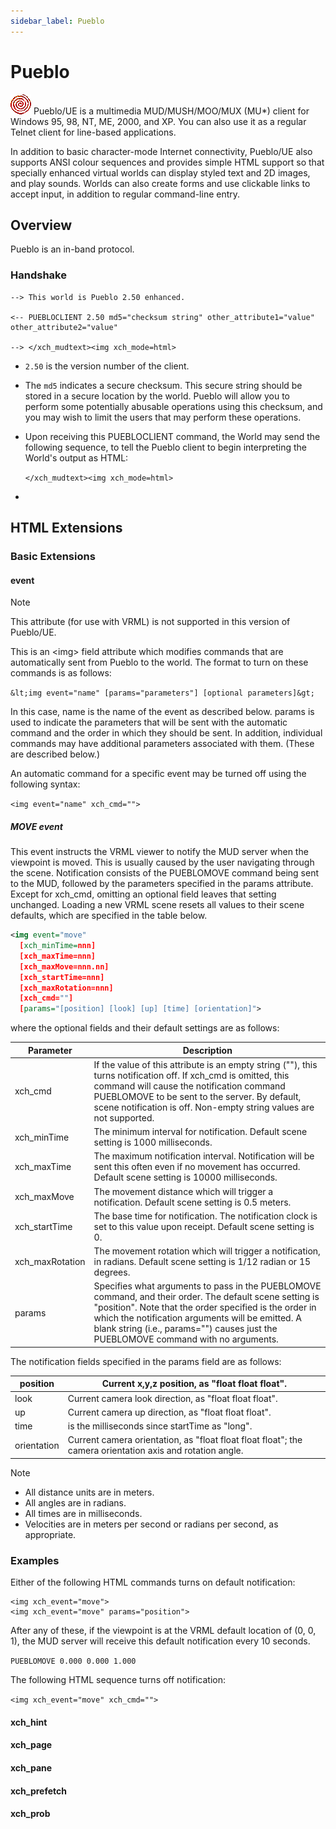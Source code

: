 ```yaml
---
sidebar_label: Pueblo
---
```

# Pueblo

![Pueblo.gif](Pueblo.gif) Pueblo/UE is a multimedia MUD/MUSH/MOO/MUX (MU*) client for Windows 95, 98, NT, ME, 2000, and XP. You can also use it as a regular Telnet client for line-based applications.

In addition to basic character-mode Internet connectivity, Pueblo/UE also supports ANSI colour sequences and provides simple HTML support so that specially enhanced virtual worlds can display styled text and 2D images, and play sounds. Worlds can also create forms and use clickable links to accept input, in addition to regular command-line entry. 

## Overview
Pueblo is an in-band protocol.

### Handshake

```
--> This world is Pueblo 2.50 enhanced.

<-- PUEBLOCLIENT 2.50 md5="checksum string" other_attribute1="value" other_attribute2="value" 

--> </xch_mudtext><img xch_mode=html>
```

* ``2.50`` is the version number of the client.

* The ``md5`` indicates a secure checksum.  This secure string should be stored in a secure location by the world.  Pueblo will allow you to  perform some potentially abusable operations using this checksum, and  you may wish to limit the users that may perform these operations.

* Upon receiving this PUEBLOCLIENT command, the World may send the following sequence, to tell the Pueblo client to begin interpreting the World's output as HTML:

  ``</xch_mudtext><img xch_mode=html>``

* 

## HTML Extensions

### Basic Extensions

#### event

> [!NOTE]
>
> This attribute (for use with VRML) is not supported in this version of Pueblo/UE.

This is an &lt;img&gt; field attribute which modifies commands that are automatically sent  from Pueblo to the world.  The format to turn on these commands is as  follows:

``&lt;img event="name" [params="parameters"] [optional parameters]&gt;``

In this case, name is the name of the event as described below.  params is used to indicate the parameters that will be sent with the automatic command and the order in which they should be sent.  In addition,  individual commands may have additional parameters associated with them.  (These are described below.)

 An automatic command for a specific event may be turned off using the following syntax:

`<img event="name" xch_cmd="">`

#####  MOVE event

This event instructs the VRML viewer to notify the MUD server when  the viewpoint is moved.  This is usually caused by the user navigating  through the scene.  Notification consists of the PUEBLOMOVE command being sent to the MUD, followed by the parameters specified in the params attribute. Except for xch_cmd, omitting an optional field leaves that setting unchanged.  Loading a  new VRML scene resets all values to their scene defaults, which are  specified in the table below.
```xml
<img event="move" 
  [xch_minTime=nnn]
  [xch_maxTime=nnn]
  [xch_maxMove=nnn.nn]
  [xch_startTime=nnn]
  [xch_maxRotation=nnn]
  [xch_cmd=""]
  [params="[position] [look] [up] [time] [orientation]">
```
where the optional fields and their default settings are as follows:

| Parameter       | Description                                                  |
| --------------- | ------------------------------------------------------------ |
| xch_cmd         | If the value of this attribute is an empty string (""), this turns notification off.  If xch_cmd is omitted, this command will cause the notification command PUEBLOMOVE to be sent to the server.  By default, scene notification is off.  Non-empty string values are not supported. |
| xch_minTime     | The minimum interval for notification.  Default scene setting is 1000 milliseconds. |
| xch_maxTime     | The  maximum notification interval.  Notification will be sent this often  even if no movement has occurred.  Default scene setting is 10000  milliseconds. |
| xch_maxMove     | The movement distance which will trigger a notification.  Default scene setting is 0.5 meters. |
| xch_startTime   | The base time for notification.  The notification clock is set to this value upon receipt.  Default scene setting is 0. |
| xch_maxRotation | The movement rotation which will trigger a notification, in radians.  Default scene setting is 1/12 radian or 15 degrees. |
| params          | Specifies what arguments to pass in the PUEBLOMOVE command, and their order.  The default scene setting is "position". Note that the order specified is the order in which the notification arguments will be emitted.  A blank string (i.e., params="") causes just the PUEBLOMOVE command with no arguments. |

 

The notification fields specified in the params field are as follows:

| position    | Current x,y,z position, as "float float float".              |
| ----------- | ------------------------------------------------------------ |
| look        | Current camera look direction, as "float float float".       |
| up          | Current camera up direction, as "float float float".         |
| time        | is the milliseconds since startTime as "long".               |
| orientation | Current camera orientation, as "float float float float"; the camera orientation axis and rotation angle. |

 

> [!NOTE]
>
> * All distance units are in meters.
> * All angles are in radians.
> * All times are in milliseconds.
> * Velocities are in meters per second or radians per second, as appropriate.

### Examples

Either of the following HTML commands turns on default notification:

```
<img xch_event="move">
<img xch_event="move" params="position">
```

After any of these, if the viewpoint is at the VRML default location of (0, 0, 1), the MUD server will receive this default notification  every 10 seconds.

`PUEBLOMOVE 0.000 0.000 1.000`

The following HTML sequence turns off notification:

`<img xch_event="move" xch_cmd="">`

#### xch_hint

#### xch_page

#### xch_pane

#### xch_prefetch

#### xch_prob

